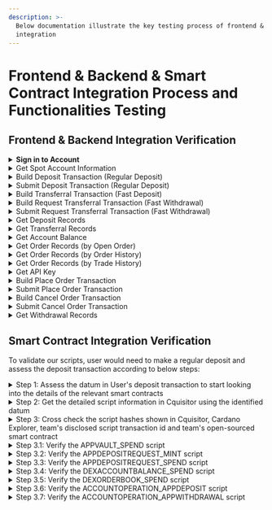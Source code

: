 ```yaml
---
description: >-
  Below documentation illustrate the key testing process of frontend & backend
  integration
---
```


# Frontend & Backend & Smart Contract Integration Process and Functionalities Testing

## Frontend & Backend Integration Verification

<details>

<summary><strong>Sign in to Account</strong></summary>

After the user has pressed the connect wallet button and signed the wallet ownership verification message, frontend will send a signin request to backend using the `SignIn` API

### POST - SignIn (Status Code)

<figure><img src="../../.gitbook/assets/image (99).png" alt=""><figcaption></figcaption></figure>



The `200 status code` shows the api is being called and responded successfully

### POST - SignIn (Request params)

<figure><img src="../../.gitbook/assets/image (14) (1).png" alt=""><figcaption></figcaption></figure>



The request param is aligned with the required request param from the backend API

<figure><img src="../../.gitbook/assets/image (54).png" alt=""><figcaption></figcaption></figure>



### POST - SignIn (Response)

<figure><img src="../../.gitbook/assets/image (55).png" alt=""><figcaption></figcaption></figure>



The response fields are aligned with the required response fields from the backend API

<figure><img src="../../.gitbook/assets/image (56).png" alt=""><figcaption></figcaption></figure>



</details>

<details>

<summary>Get Spot Account Information</summary>

After the user has performed a successful sign-in, frontend will call the GET spot-account API to retrieve necessary account information related to the user account

### GET - Spot-account (Status Code)

<figure><img src="../../.gitbook/assets/image (58).png" alt=""><figcaption></figcaption></figure>



The `200 status code` shows the api is being called and responded successfully

### GET - Spot-account (Response)

<figure><img src="../../.gitbook/assets/image (59).png" alt=""><figcaption></figcaption></figure>



The response fields are aligned with the required response fields from the backend API

<figure><img src="../../.gitbook/assets/image (60).png" alt=""><figcaption></figcaption></figure>

</details>

<details>

<summary>Build Deposit Transaction (Regular Deposit)</summary>

After successful signin, user can press the deposit button and select the "Regular deposit" to deposit funds when next hydra open event occurs. After inputting the deposit amount per asset, the user can press confirm to build the deposit transaction. User's wallet signature is required to authorized the deposit transaction. Smart contract is being integrated in this action as well (Please see the smart contract integration part below for more information).

### POST - /accounts/deposit/build (Status Code)

<figure><img src="../../.gitbook/assets/image (100).png" alt=""><figcaption></figcaption></figure>



The `200 status code` shows the api is being called and responded successfully

### POST - /accounts/deposit/build (Request params)

<figure><img src="../../.gitbook/assets/image (101).png" alt=""><figcaption></figcaption></figure>



The request param is aligned with the required request param from the backend API

<figure><img src="../../.gitbook/assets/image (102).png" alt=""><figcaption></figcaption></figure>



### POST - /accounts/deposit/build (Response)

<figure><img src="../../.gitbook/assets/image (103).png" alt=""><figcaption></figcaption></figure>



The response fields are aligned with the required response fields from the backend API

<figure><img src="../../.gitbook/assets/image (104).png" alt=""><figcaption></figcaption></figure>

</details>

<details>

<summary>Submit Deposit Transaction (Regular Deposit)</summary>

Continuing from the Build Deposit Transaction, frontend will submit the user-signed deposit transaction to the Cardano blockchain. The transaction must have been previously built using the /accounts/deposit/build endpoint and signed with the user's wallet

### POST - /accounts/deposit/submit (Status Code)

<figure><img src="../../.gitbook/assets/image.png" alt=""><figcaption></figcaption></figure>

The `200 status code` shows the api is being called and responded successfully



### POST - /accounts/deposit/submit (Request params)

<figure><img src="../../.gitbook/assets/image (2).png" alt=""><figcaption></figcaption></figure>



The request param is aligned with the required request param from the backend API

<figure><img src="../../.gitbook/assets/image (3).png" alt=""><figcaption></figcaption></figure>



### POST - /accounts/deposit/submit (Response)

<figure><img src="../../.gitbook/assets/image (4).png" alt=""><figcaption></figcaption></figure>



The response fields are aligned with the required response fields from the backend API

<figure><img src="../../.gitbook/assets/image (5).png" alt=""><figcaption></figcaption></figure>



</details>

<details>

<summary>Build Transferral Transaction (Fast Deposit)</summary>

After successful signin, user can press the deposit button and select the "Fast Deposit" to deposit funds shortly with aid of an operator. After inputting the deposit amount per asset, the user can press confirm to build the deposit transaction.



### POST - /accounts/transferal/build (Status Code)

<figure><img src="../../.gitbook/assets/image (14).png" alt=""><figcaption></figcaption></figure>



The `200 status code` shows the api is being called and responded successfully



### POST - /accounts/transferal/build (Request params)

<figure><img src="../../.gitbook/assets/image (15).png" alt=""><figcaption></figcaption></figure>



The request param is aligned with the required request param from the backend API

<figure><img src="../../.gitbook/assets/image (16).png" alt=""><figcaption></figcaption></figure>



### POST - /accounts/transferal/build (Response)

<figure><img src="../../.gitbook/assets/image (17).png" alt=""><figcaption></figcaption></figure>



The response fields are aligned with the required response fields from the backend API

<figure><img src="../../.gitbook/assets/image (18).png" alt=""><figcaption></figcaption></figure>



</details>

<details>

<summary>Build Request Transferral Transaction (Fast Withdrawal)</summary>

After successful signin, user can press the deposit button and select the "Fast Withdrawal" to withdrawfunds shortly with aid of an operator. After inputting the withdraw amount per asset, the user can press confirm to build the deposit transaction.



### POST - /accounts/request-transferal/build (Status Code)

<figure><img src="../../.gitbook/assets/image (19).png" alt=""><figcaption></figcaption></figure>

The `200 status code` shows the api is being called and responded successfully



### POST - /accounts/transferal/build (Request params)

<figure><img src="../../.gitbook/assets/image (20).png" alt=""><figcaption></figcaption></figure>



The request param is aligned with the required request param from the backend API

<figure><img src="../../.gitbook/assets/image (22).png" alt=""><figcaption></figcaption></figure>



### POST - /accounts/transferal/build (Response)

<figure><img src="../../.gitbook/assets/image (121).png" alt=""><figcaption></figcaption></figure>



The response fields are aligned with the required response fields from the backend API

<figure><img src="../../.gitbook/assets/image (24).png" alt=""><figcaption></figcaption></figure>

</details>

<details>

<summary>Submit Request Transferral Transaction (Fast Withdrawal)</summary>

Continuing from the Build Request Transferral Transaction, the frontend submits a user-signed request transferal transaction to the Cardano blockchain.&#x20;



### POST - /accounts/request-transferal/submit (Status Code)





</details>

<details>

<summary>Get Deposit Records</summary>

After successful signin, user can visit the dashboard page to view the regular deposit records. Frontend will call the GET deposit-records API to retrieve the regular deposit records by the user.

### GET - Deposit-records (Status Code)

<figure><img src="../../.gitbook/assets/image (9).png" alt=""><figcaption></figcaption></figure>



The `200 status code` shows the api is being called and responded successfully



### GET - Deposit-records (Response)

<figure><img src="../../.gitbook/assets/image (8).png" alt=""><figcaption></figcaption></figure>



The deposit records shown in dashboard page are aligned with the data returned by the backend API. The backend API response fields are aligned with the required response fields from the backend API

<figure><img src="../../.gitbook/assets/image (12).png" alt=""><figcaption></figcaption></figure>



</details>

<details>

<summary>Get Transferral Records </summary>



</details>

<details>

<summary>Get Account Balance</summary>

After successful signin, user can visit the trading page to view the account's available balance. Frontend will call the GET account-balance API to retrieve the account balance by the user.

### GET - account-balance (Status Code)

<figure><img src="../../.gitbook/assets/image (64).png" alt=""><figcaption></figcaption></figure>



The `200 status code` shows the api is being called and responded successfully

### GET - account-balance (Response)

<figure><img src="../../.gitbook/assets/image (65).png" alt=""><figcaption></figcaption></figure>



The available balance shown in trading page are aligned with the api response from backend. The response fields are aligned with the required response fields from the backend API

<figure><img src="../../.gitbook/assets/image (66).png" alt=""><figcaption></figcaption></figure>

</details>

<details>

<summary>Get Order Records (by Open Order)</summary>

After successful signin, user can visit the trading page to view the open order records. Frontend will call the GET order-records API filtered by status (openOrder) to retrieve the open order records by the user.

### GET - order-records (Status Code)

<figure><img src="../../.gitbook/assets/image (67).png" alt=""><figcaption></figcaption></figure>



The `200 status code` shows the api is being called and responded successfully



### GET - order-records (Response)

<figure><img src="../../.gitbook/assets/image (68).png" alt=""><figcaption></figcaption></figure>



The open order records shown in trading page are aligned with the api response from backend. The response fields are aligned with the required response fields from the backend API

<figure><img src="../../.gitbook/assets/image (69).png" alt=""><figcaption></figcaption></figure>

</details>

<details>

<summary>Get Order Records (by Order History)</summary>

After successful signin, user can visit the trading page to view the order history records. Frontend will call the GET order-records API filtered by status (orderHistory) to retrieve the order history records by the user.

### GET - order-records (Status Code)

<figure><img src="../../.gitbook/assets/image (70).png" alt=""><figcaption></figcaption></figure>



The `200 status code` shows the api is being called and responded successfully

### GET - order-records (Response)

<figure><img src="../../.gitbook/assets/image (71).png" alt=""><figcaption></figcaption></figure>



The order history records shown in trading page are aligned with the api response from backend. The response fields are aligned with the required response fields from the backend API

<figure><img src="../../.gitbook/assets/image (72).png" alt=""><figcaption></figcaption></figure>

</details>

<details>

<summary>Get Order Records (by Trade History)</summary>

After successful signin, user can visit the trading page to view the trade history records. Frontend will call the GET order-records API filtered by status (tradeHistory) to retrieve the trade history records by the user.

### GET - order-records (Status Code)

<figure><img src="../../.gitbook/assets/image (73).png" alt=""><figcaption></figcaption></figure>



The `200 status code` shows the api is being called and responded successfully

### GET - order-records (Response)

<figure><img src="../../.gitbook/assets/image (74).png" alt=""><figcaption></figcaption></figure>

The trade history records shown in trading page are aligned with the api response from backend. The response fields are aligned with the required response fields from the backend API

<figure><img src="../../.gitbook/assets/image (75).png" alt=""><figcaption></figcaption></figure>

</details>

<details>

<summary>Get API Key</summary>

After successful signin, user can visit the dashboard page to view the api-key. Frontend will call the GET api-key API to retrieve the api key by the user.

### GET - api-key (Status Code)

<figure><img src="../../.gitbook/assets/image (76).png" alt=""><figcaption></figcaption></figure>



The `200 status code` shows the api is being called and responded successfully

### GET - api-key (Response)

<figure><img src="../../.gitbook/assets/image (77).png" alt=""><figcaption></figcaption></figure>



The api key shown in dashboard page is aligned with the api response from backend. The response fields are aligned with the required response fields from the backend API

<figure><img src="../../.gitbook/assets/image (78).png" alt=""><figcaption></figcaption></figure>

</details>

<details>

<summary>Build Place Order Transaction</summary>

After successful signin, user can visit the trading page to place order. Frontend will call the POST order/build API to construct an unsigned Cardano transaction for placing a limit or market order. The transaction must be signed by the user's operation key and then submitted using the /order/submit endpoint.

### POST - order/build (Status Code)

<figure><img src="../../.gitbook/assets/image (79).png" alt=""><figcaption></figcaption></figure>



The `200 status code` shows the api is being called and responded successfully

### POST - order/build (Request Parameters)

<mark style="color:red;">To be updated</mark>



The request param's fields are aligned with the required request params from the backend API

<figure><img src="../../.gitbook/assets/image (81).png" alt=""><figcaption></figcaption></figure>



### POST - order/build (Response)

<figure><img src="../../.gitbook/assets/image (82).png" alt=""><figcaption></figcaption></figure>



The response fields are aligned with the required response fields from the backend API

<figure><img src="../../.gitbook/assets/image (83).png" alt=""><figcaption></figcaption></figure>

</details>

<details>

<summary>Submit Place Order Transaction</summary>

Continue from the Build Place Order Transaction section, frontend submits a signed order transaction to hydra. Use this endpoint after signing the transaction hex returned from /order/build

### POST - order/submit (Status Code)

<figure><img src="../../.gitbook/assets/image (84).png" alt=""><figcaption></figcaption></figure>



The `200 status code` shows the api is being called and responded successfully

### POST - order/submit (Request Parameters)

<figure><img src="../../.gitbook/assets/image (85).png" alt=""><figcaption></figcaption></figure>



The request param's fields are aligned with the required request params from the backend API

<figure><img src="../../.gitbook/assets/image (86).png" alt=""><figcaption></figcaption></figure>



### POST - order/submit (Response)

<figure><img src="../../.gitbook/assets/image (87).png" alt=""><figcaption></figcaption></figure>



The response fields are aligned with the required response fields from the backend API

<figure><img src="../../.gitbook/assets/image (88).png" alt=""><figcaption></figcaption></figure>



</details>

<details>

<summary>Build Cancel Order Transaction</summary>

After successful signin, user can visit the trading page to cancel order. Frontend will call the DELETE order/{id}/build API to construct an unsigned Cardano transaction for cancelling a specific order by its ID. The transaction must be signed by the user's operation key and then submitted using the /order/submit endpoint.

### DELETE - order/{id}/build (Status Code)

<figure><img src="../../.gitbook/assets/image (89).png" alt=""><figcaption></figcaption></figure>



The `200 status code` shows the api is being called and responded successfully

### DELETE - order/{id}/build (Response)

<figure><img src="../../.gitbook/assets/image (91).png" alt=""><figcaption></figcaption></figure>



The response field is aligned with the required response's field from the backend API

<figure><img src="../../.gitbook/assets/image (92).png" alt=""><figcaption></figcaption></figure>

</details>

<details>

<summary>Submit Cancel Order Transaction</summary>

Continue from the Build Cancel Order Transaction section, frontend submits a signed order transaction to hydra. Use this endpoint after signing the transaction hex returned from /order/{id}/build

### DELETE - order/submit (Status Code)

<figure><img src="../../.gitbook/assets/image (93).png" alt=""><figcaption></figcaption></figure>



The `200 status code` shows the api is being called and responded successfully



### DELETE - order/submit (Request params)

<figure><img src="../../.gitbook/assets/image (94).png" alt=""><figcaption></figcaption></figure>



The request param's fields are aligned with the required request params from the backend API

<figure><img src="../../.gitbook/assets/image (95).png" alt=""><figcaption></figcaption></figure>



### DELETE - order/submit (Response)

<figure><img src="../../.gitbook/assets/image (96).png" alt=""><figcaption></figcaption></figure>



The response field is aligned with the required response's field from the backend API

<figure><img src="../../.gitbook/assets/image (97).png" alt=""><figcaption></figcaption></figure>

</details>

<details>

<summary>Get Withdrawal Records</summary>

After successful signin, user can visit the dashboard page to view the regular withdrawal records. Frontend will call the GET withdrawal-records API to retrieve the regular withdrawal records by the user.

### GET - Withdrawal-records (Status Code)

<figure><img src="../../.gitbook/assets/image (10).png" alt=""><figcaption></figcaption></figure>



The `200 status code` shows the api is being called and responded successfully

### GET - Withdrawal-records (Response)

<figure><img src="../../.gitbook/assets/image (11).png" alt=""><figcaption></figcaption></figure>

The withdrawal records shown in dashboard page are aligned with the data returned by the backend API. The backend API response fields are aligned with the required response fields from the backend API

<figure><img src="../../.gitbook/assets/image (13).png" alt=""><figcaption></figcaption></figure>



</details>



## Smart Contract Integration Verification

To validate our scripts, user would need to make a regular deposit and assess the deposit transaction according to below steps:

<details>

<summary>Step 1: Assess the datum in User's deposit transaction to start looking into the details of the relevant smart contracts</summary>

After signing and submitting the deposit transaction, user will be able to find the deposit transaction in browser wallet (e.g. eternl, vespr, etc.). User view the deposit transaction in Cardano Explorer and browse the "Reference Input" section. Click to expand the datum information for further verification in [https://cardananium.github.io/cquisitor/](https://cardananium.github.io/cquisitor/) (A tool supporting decode by CSL to verify all involved script information)



<figure><img src="../../.gitbook/assets/image (8) (1).png" alt=""><figcaption></figcaption></figure>





</details>

<details>

<summary>Step 2: Get the detailed script information in Cquisitor using the identified datum</summary>

Copy the full datum found in step 1 to [https://cardananium.github.io/cquisitor/](https://cardananium.github.io/cquisitor/). Select `Decode by CSL` as the tool, `PlutusData` as the CSL type, `preprod` as network type, `BasicConversions` as Schema



<figure><img src="../../.gitbook/assets/image (9) (1).png" alt=""><figcaption></figcaption></figure>



</details>

<details>

<summary>Step 3: Cross check the script hashes shown in Cquisitor, Cardano Explorer, team's disclosed script transaction id and team's open-sourced smart contract</summary>

AppOracle will always be taken as the reference input in all L1 transactions to pass the validation of each script. It acts as a bridge to connect every scripts all together and shares the policyId and script address info among them. The output's field sequence shown in the JSON in cquisitor is according to team's open-source smart contract's pub type AppOracleDatum:

Visit [https://github.com/deltadefi-protocol/aiken-virtual-dex/blob/staging/lib/hydra\_dex/types.ak](https://github.com/deltadefi-protocol/aiken-virtual-dex/blob/staging/lib/hydra_dex/types.ak) and locate the `pub type AppOracleDatum`:

```
pub type WithdrawalScriptHashes {
  app_deposit: ScriptHash,
  app_withdrawal: ScriptHash,
  emergency_cancel_order: ScriptHash,
}

pub type AppOracleDatum {
  operation_key: VerificationKeyHash,
  stop_key: VerificationKeyHash,
  oracle_nft: PolicyId,
  oracle_address: Address,
  app_vault_address: Address,
  app_deposit_request_token: PolicyId,
  app_deposit_request_address: Address,
  dex_account_balance_token: PolicyId,
  dex_account_balance_address: Address,
  dex_order_book_token: PolicyId,
  dex_order_book_address: Address,
  emergency_cancel_order_request_token: PolicyId, // Not used in MVP
  emergency_cancel_order_request_address: Address, // Not used in MVP
  emergency_withdrawal_request_token: PolicyId, // Not used in MVP
  emergency_withdrawal_request_address: Address, // Not used in MVP
  all_withdrawal_script_hashes: WithdrawalScriptHashes,
  hydra_info: HydraInfo,
}
```



For example, since `app_vault_address` is located as the 5th field of AppOracleDatum, it will be shown as the `4th field` in the JSON outputted by cquisitor.



For the MVP, the team has only deployed below scripts with the corresponding `transaction hashes` :

1. APPVAULT\_SPEND: `57854b8511b1a50871ca963ec484dced2e2f7f896d30151539f199009627697f`
2. APPDEPOSITREQUEST\_MINT: `cf70f97385098d8c4731e087b5c19d57eb5a0722020bca23c2dd500bba52bb42`
3. APPDEPOSITREQUEST\_SPEND: `a7411fbcef4165796e0c8eb398fab1114b63f9919a368e1b8fb1fa80744b41b4`
4. DEXACCOUNTBALANCE\_SPEND: `46986417bb211c7150eba6853e10ef23216712a108250b0a4a924e76be07caa4`
5. DEXORDERBOOK\_SPEND: `1e21600cc5e1886981ce99b6fc78789634c2900abf4bc9038511cc8449a171b1`
6. ACCOUNTOPERATION\_APPDEPOSIT: `6d98e85b02713a9847c76befaef89f87480e75e136900719b5fe4ef982aba813`
7. ACCOUNTOPERATION\_APPWITHDRAWAL: `9bb2b01da61f67625f658839a49c6e869a285d65fc9437a1ce3d8c0702259183`



</details>

<details>

<summary>Step 3.1: Verify the APPVAULT_SPEND script</summary>

tx id: `57854b8511b1a50871ca963ec484dced2e2f7f896d30151539f199009627697f`&#x20;



Search the trasnaction by tx id in Cardano explorer and locate the `script hash` in Outputs

<figure><img src="../../.gitbook/assets/image (12) (1).png" alt=""><figcaption></figcaption></figure>



Validated the identified script hash with the output shown in cquisitor

<figure><img src="../../.gitbook/assets/image (13) (1).png" alt=""><figcaption></figcaption></figure>



</details>

<details>

<summary>Step 3.2: Verify the APPDEPOSITREQUEST_MINT script</summary>

tx id:  `cf70f97385098d8c4731e087b5c19d57eb5a0722020bca23c2dd500bba52bb42`&#x20;



Search the trasnaction by tx id in Cardano explorer and locate the `script hash` in Outputs

<figure><img src="../../.gitbook/assets/image (105).png" alt=""><figcaption></figcaption></figure>



Validated the identified script hash with the output shown in cquisitor

<figure><img src="../../.gitbook/assets/image (106).png" alt=""><figcaption></figcaption></figure>

</details>

<details>

<summary>Step 3.3: Verify the APPDEPOSITREQUEST_SPEND script</summary>

Txid: `a7411fbcef4165796e0c8eb398fab1114b63f9919a368e1b8fb1fa80744b41b4`&#x20;



Search the trasnaction by tx id in Cardano explorer and locate the `script hash` in Outputs

<figure><img src="../../.gitbook/assets/image (107).png" alt=""><figcaption></figcaption></figure>



Validated the identified script hash with the output shown in cquisitor

<figure><img src="../../.gitbook/assets/image (108).png" alt=""><figcaption></figcaption></figure>

</details>

<details>

<summary>Step 3.4: Verify the DEXACCOUNTBALANCE_SPEND script </summary>

Txid: `46986417bb211c7150eba6853e10ef23216712a108250b0a4a924e76be07caa4`&#x20;



Search the trasnaction by tx id in Cardano explorer and locate the `script hash` in Outputs

<figure><img src="../../.gitbook/assets/image (109).png" alt=""><figcaption></figcaption></figure>



Validated the identified script hash with the output shown in cquisitor

<figure><img src="../../.gitbook/assets/image (110).png" alt=""><figcaption></figcaption></figure>

</details>

<details>

<summary>Step 3.5: Verify the DEXORDERBOOK_SPEND script </summary>

Txid: `1e21600cc5e1886981ce99b6fc78789634c2900abf4bc9038511cc8449a171b1`&#x20;



Search the trasnaction by tx id in Cardano explorer and locate the `script hash` in Outputs

<figure><img src="../../.gitbook/assets/image (112).png" alt=""><figcaption></figcaption></figure>



Validated the identified script hash with the output shown in cquisitor

<figure><img src="../../.gitbook/assets/image (113).png" alt=""><figcaption></figcaption></figure>

</details>

<details>

<summary>Step 3.6: Verify the ACCOUNTOPERATION_APPDEPOSIT script</summary>

Txid: `6d98e85b02713a9847c76befaef89f87480e75e136900719b5fe4ef982aba813`&#x20;



Search the trasnaction by tx id in Cardano explorer and locate the `script hash` in Outputs

<figure><img src="../../.gitbook/assets/image (116).png" alt=""><figcaption></figcaption></figure>



Validated the identified script hash with the output shown in cquisitor

<figure><img src="../../.gitbook/assets/image (118).png" alt=""><figcaption></figcaption></figure>

</details>

<details>

<summary>Step 3.7: Verify the ACCOUNTOPERATION_APPWITHDRAWAL script</summary>

Txid: `9bb2b01da61f67625f658839a49c6e869a285d65fc9437a1ce3d8c0702259183`



Search the trasnaction by tx id in Cardano explorer and locate the `script hash` in Outputs

<figure><img src="../../.gitbook/assets/image (119).png" alt=""><figcaption></figcaption></figure>



Validated the identified script hash with the output shown in cquisitor

<figure><img src="../../.gitbook/assets/image (120).png" alt=""><figcaption></figcaption></figure>

</details>
